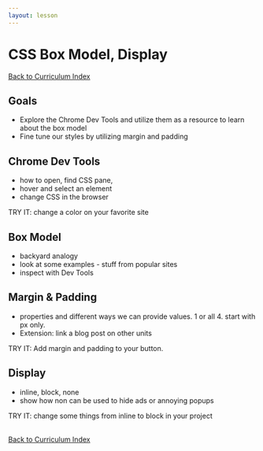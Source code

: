 ```yaml
---
layout: lesson
---
```


# CSS Box Model, Display

<a href="../">Back to Curriculum Index</a>

## Goals

- Explore the Chrome Dev Tools and utilize them as a resource to learn about the box model
- Fine tune our styles by utilizing margin and padding

## Chrome Dev Tools

- how to open, find CSS pane,
- hover and select an element
- change CSS in the browser

TRY IT: change a color on your favorite site

## Box Model

- backyard analogy
- look at some examples - stuff from popular sites
- inspect with Dev Tools

## Margin & Padding

- properties and different ways we can provide values. 1 or all 4. start with px only.
- Extension: link a blog post on other units

TRY IT: Add margin and padding to your button.

## Display

- inline, block, none
- show how non can be used to hide ads or annoying popups

TRY IT: change some things from inline to block in your project

<br>
<a href="../">Back to Curriculum Index</a>
